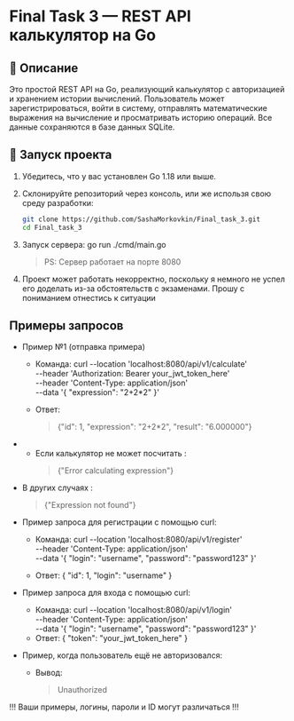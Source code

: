 # Final Task 3 — REST API калькулятор на Go

## 📌 Описание

Это простой REST API на Go, реализующий калькулятор с авторизацией и хранением истории вычислений. Пользователь может зарегистрироваться, войти в систему, отправлять математические выражения на вычисление и просматривать историю операций. Все данные сохраняются в базе данных SQLite.

## 🚀 Запуск проекта

1. Убедитесь, что у вас установлен Go 1.18 или выше.
2. Склонируйте репозиторий через консоль, или же использя свою среду разработки:
   ```bash
   git clone https://github.com/SashaMorkovkin/Final_task_3.git
   cd Final_task_3
3. Запуск сервера:
    go run ./cmd/main.go
   > PS: Сервер работает на порте 8080

4. Проект может работать некорректно, поскольку я немного не успел его доделать из-за обстоятельств с экзаменами.
   Прошу с пониманием отнестись к ситуации

## Примеры запросов
+ Пример №1 (отправка примера)
    + Команда:
        curl --location 'localhost:8080/api/v1/calculate' \
         --header 'Authorization: Bearer your_jwt_token_here' \
         --header 'Content-Type: application/json' \
         --data '{
           "expression": "2+2*2"
        }'


    + Ответ:
        >{"id": 1, "expression": "2+2*2", "result": "6.000000"}

+ + Если калькулятор не может посчитать :
    >{"Error calculating expression"}
+ В других случаях :
    >{"Expression not found"}

+ Пример запроса для регистрации с помощью curl:
  + Команда:
       curl --location 'localhost:8080/api/v1/register' \
      --header 'Content-Type: application/json' \
      --data '{
        "login": "username",
        "password": "password123"
      }'

  + Ответ:
       {
        "id": 1,
        "login": "username"
      }

+ Пример запроса для входа с помощью curl:
   + Команда:
          curl --location 'localhost:8080/api/v1/login' \
         --header 'Content-Type: application/json' \
         --data '{
           "login": "username",
           "password": "password123"
         }'
  + Ответ:
          {
           "token": "your_jwt_token_here"
         }

+ Пример, когда пользователь ещё не авторизовался:
  + Вывод:
       > Unauthorized
  


!!! Ваши примеры, логины, пароли  и ID могут различаться !!!

